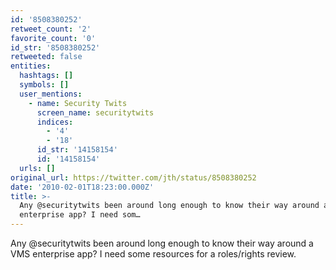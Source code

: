 ```yaml
---
id: '8508380252'
retweet_count: '2'
favorite_count: '0'
id_str: '8508380252'
retweeted: false
entities:
  hashtags: []
  symbols: []
  user_mentions:
    - name: Security Twits
      screen_name: securitytwits
      indices:
        - '4'
        - '18'
      id_str: '14158154'
      id: '14158154'
  urls: []
original_url: https://twitter.com/jth/status/8508380252
date: '2010-02-01T18:23:00.000Z'
title: >-
  Any @securitytwits been around long enough to know their way around a VMS
  enterprise app? I need som…
---
```


Any @securitytwits been around long enough to know their way around a VMS enterprise app? I need some resources for a roles/rights review.